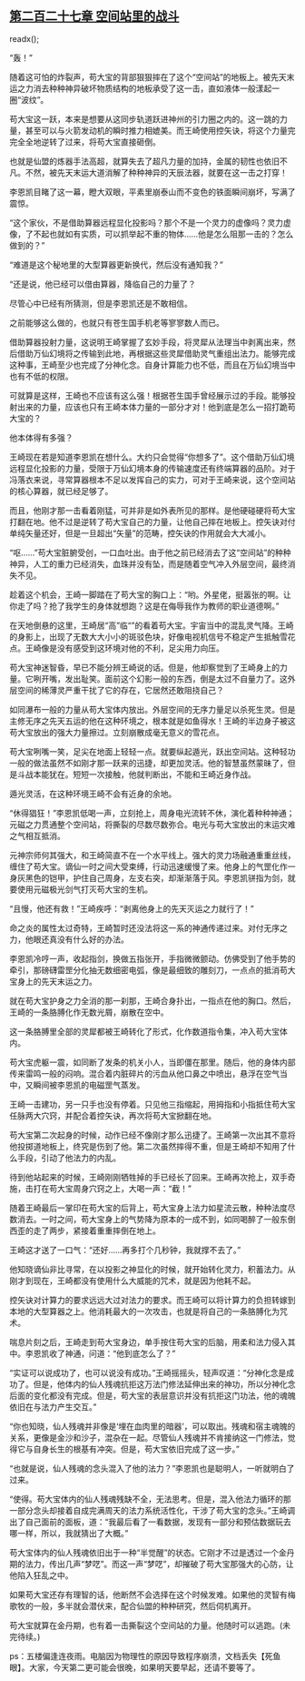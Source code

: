 ## [第二百二十七章 空间站里的战斗](https://www.xxbiquge.com/11_11207/9065414.html)
readx();

  “轰！”

  随着这可怕的炸裂声，苟大宝的背部狠狠摔在了这个“空间站”的地板上。被先天末运之力消去种种神异破坏物质结构的地板承受了这一击，直如液体一般漾起一圈“波纹”。

  苟大宝这一跃，本来是想要从这同步轨道跃进神州的引力圈之内的。这一跳的力量，甚至可以与火箭发动机的瞬时推力相媲美。而王崎使用控矢诀，将这个力量完完全全地逆转了过来，将苟大宝直接砸倒。

  也就是仙盟的炼器手法高超，就算失去了超凡力量的加持，金属的韧性也依旧不凡。不然，被先天末运大道消解了种种神异的天辰法器，就要在这一击之打穿！

  李恩凯目睹了这一幕，瞪大双眼，平素里崩泰山而不变色的铁面瞬间崩坏，写满了震惊。

  “这个家伙，不是借助算器远程显化投影吗？那个不是一个灵力的虚像吗？灵力虚像，了不起也就如有实质，可以抓举起不重的物体……他是怎么阻那一击的？怎么做到的？”

  “难道是这个秘地里的大型算器更新换代，然后没有通知我？”

  “还是说，他已经可以借由算器，降临自己的力量了？

  尽管心中已经有所猜测，但是李恩凯还是不敢相信。

  之前能够这么做的，也就只有苍生国手机老等寥寥数人而已。

  借助算器投射力量，这说明王崎掌握了玄妙手段，将灵犀从法理当中剥离出来，然后借助万仙幻境将之传输到此地，再根据这些灵犀借助灵气重组出法力。能够完成这种事，王崎至少也完成了分神化念。自身计算能力也不低，而且在万仙幻境当中也有不低的权限。

  可就算是这样，王崎也不应该有这么强！根据苍生国手曾经展示过的手段。能够投射出来的力量，应该也只有王崎本体力量的一部分才对！他到底是怎么一招打跪苟大宝的？

  他本体得有多强？

  王崎现在若是知道李恩凯在想什么。大约只会觉得“你想多了”。这个借助万仙幻境远程显化投影的力量，受限于万仙幻境本身的传输速度还有终端算器的品阶。对于冯落衣来说，寻常算器根本不足以发挥自己的实力，可对于王崎来说，这个空间站的核心算器，就已经足够了。

  而且，他刚才那一击看着刚猛，可并非是如外表所见的那样。是他硬碰硬将苟大宝打翻在地。他不过是逆转了苟大宝自己的力量，让他自己摔在地板上。控矢诀对付单纯矢量还好，但是一旦超出“矢量”的范畴，控矢诀的作用就会大大减小。

  “呕……”苟大宝脏腑受创，一口血吐出。由于他之前已经消去了这“空间站”的种种神异，人工的重力已经消失，血珠并没有坠，而是随着空气冲入外层空间，最终消失不见。

  趁着这个机会，王崎一脚踏在了苟大宝的胸口上：“哟。外星佬，挺嚣张的啊。让你走了吗？抢了我学生的身体就想跑？这是在侮辱我作为教师的职业道德啊。”

  在天地倒悬的这里，王崎居“高”临“”的看着苟大宝。宇宙当中的混乱灵气降。王崎的身影上，出现了无数大大小小的斑驳色块，好像电视机信号不稳定产生抵触雪花点。王崎像是没有感受到这环境对他的不利，足尖用力向压。

  苟大宝神迷智昏，早已不能分辨王崎说的话。但是，他却察觉到了王崎身上的力量。它咧开嘴，发出耻笑。面前这个幻影一般的东西，倒是太过不自量力了。这外层空间的稀薄灵严重干扰了它的存在，它居然还敢阻挠自己？

  如同瀑布一般的力量从苟大宝体内放出。外层空间的无序力量足以杀死生灵。但是主修无序之先天五运的他在这种环境之，根本就是如鱼得水！王崎的半边身子被这苟大宝放出的强大力量擦过。立刻崩散成毫无意义的雪花点。

  苟大宝咧嘴一笑，足尖在地面上轻轻一点。就要纵起遁光，跃出空间站。这种轻功一般的做法虽然不如刚才那一跃来的迅捷，却更加灵活。他的智慧虽然蒙昧了，但是斗战本能犹在。短短一次接触，他就判断出，不能和王崎近身作战。

  遁光灵活，在这种环境王崎不会有近身的余地。

  “休得猖狂！”李恩凯低喝一声，立刻抢上，周身电光流转不休，演化着种种神通；元磁之力贯通整个空间站，将撕裂的尽数尽数弥合。电光与苟大宝放出的末运灾难之气相互抵消。

  元神宗师何其强大，和王崎简直不在一个水平线上。强大的灵力场融通重重丝线，缠住了苟大宝。谪仙一时之间大受束缚，行动迅速缓慢了来。他身上的气罡化作一身灰黑色的铠甲，护住自己周身，左支右突，却渐渐落于风。李恩凯骈指为剑，就要使用元磁极光剑气打灭苟大宝的生机。

  “且慢，他还有救！”王崎疾呼：“剥离他身上的先天灭运之力就行了！”

  命之炎的属性太过奇特，王崎暂时还没法将这一系的神通传递过来。对付无序之力，他眼还真没有什么好的办法。

  李恩凯冷哼一声，收起指剑，换做五指张开，手指微微颤动。仿佛受到了他手势的牵引，那磅礴雷罡分化抽无数细密电弧，像是最细致的雕刻刀，一点点的抵消苟大宝身上的先天末运之力。

  就在苟大宝护身之力全消的那一刹那，王崎合身扑出，一指点在他的胸口。然后，王崎的一条胳膊化作无数光屑，崩散在空中。

  这一条胳膊里全部的灵犀都被王崎转化了形式，化作数道指令集，冲入苟大宝体内。

  苟大宝虎躯一震，如同断了发条的机关小人，当即僵在那里。随后，他的身体内部传来雷鸣一般的闷响。混合着内脏碎片的污血从他口鼻之中喷出，悬浮在空气当中，又瞬间被李恩凯的电磁罡气蒸发。

  王崎一击建功，另一只手也没有停着。只见他三指缩起，用拇指和小指抵住苟大宝任脉两大穴窍，并配合着控矢诀，再次将苟大宝掀翻在地。

  苟大宝第二次起身的时候，动作已经不像刚才那么迅捷了。王崎第一次出其不意将他投掷道地板上，终究是伤到了他。第二次虽然摔得不重，但是王崎却不知用了什么手段，引动了他法力的内乱。

  待到他站起来的时候，王崎刚刚牺牲掉的手已经长了回来。王崎再次抢上，双手奇施，击打在苟大宝周身穴窍之上，大喝一声：“截！”

  随着王崎最后一掌印在苟大宝的后背上，苟大宝身上法力如星流云散，种种法度尽数消去。一时之间，苟大宝身上的气势降为原本的一成不到，如同喝醉了一般东倒西歪的走了两步，紧接着重重摔倒在地上。

  王崎这才送了一口气：“还好……再多打个几秒钟，我就撑不去了。”

  他知晓谪仙非比寻常，在以投影之神显化的时候，就开始转化灵力，积蓄法力。从刚才到现在，王崎都没有使用什么大威能的咒术，就是因为他耗不起。

  控矢诀对计算力的要求远远大过对法力的要求。而王崎可以将计算力的负担转嫁到本地的大型算器之上。他消耗最大的一次攻击，也就是将自己的一条胳膊化为咒术。

  喘息片刻之后，王崎走到苟大宝身边，单手按住苟大宝的后脑，用柔和法力侵入其中。李恩凯收了神通，问道：“他到底怎么了？”

  “实证可以说成功了，也可以说没有成功。”王崎摇摇头，轻声叹道：“分神化念是成功了。但是，他体内的仙人残魂抗拒这万法门修法延伸出来的神功，所以分神化念后面的变化都没有完成。但是，苟大宝的表层意识并没有抗拒这门功法，他的魂魄依旧在与法力产生交互。”

  “你也知晓，仙人残魂并非像是‘埋在血肉里的暗器’，可以取出。残魂和宿主魂魄的关系，更像是金沙和沙子，混杂在一起。尽管仙人残魂并不肯接纳这一门修法，觉得它与自身长生的根基有冲突。但是，苟大宝依旧完成了这一步。”

  “也就是说，仙人残魂的念头混入了他的法力？”李恩凯也是聪明人，一听就明白了过来。

  “使得。苟大宝体内的仙人残魂残缺不全，无法思考。但是，混入他法力循环的那一部分念头却接着自成完满周天的法力系统活性化，干涉了苟大宝的念头。”王崎调出了自己面前的面板，道：“我最后看了一看数据，发现有一部分和预估数据玩去哪一样，所以，我就猜出了大概。”

  苟大宝体内的仙人残魂依旧出于一种“半觉醒”的状态。它刚才不过是透过一个金丹期的法力，传出几声“梦呓”。而这一声“梦呓”，却摧破了苟大宝那强大的心防，让他陷入狂乱之中。

  如果苟大宝还存有理智的话，他断然不会选择在这个时候发难。如果他的灵智有梅歌牧的一般，多半就会潜伏来，配合仙盟的种种研究，然后伺机离开。

  苟大宝就算在金丹期，也有着一击撕裂这个空间站的力量。他随时可以逃跑。(未完待续。)

  ps：五楼偏逢连夜雨。电脑因为物理性的原因导致程序崩溃，文档丢失【死鱼眼】。大家，今天第二更可能会很晚，如果明天要早起，还请不要等了。
